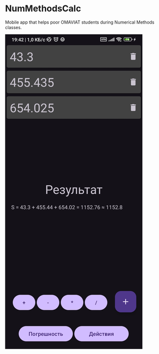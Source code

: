 # NumMethodsCalc

Mobile app that helps poor OMAVIAT students during Numerical Methods classes.


![App](https://github.com/aiinty/NumMethodsCalc/blob/main/screen.jpg)
